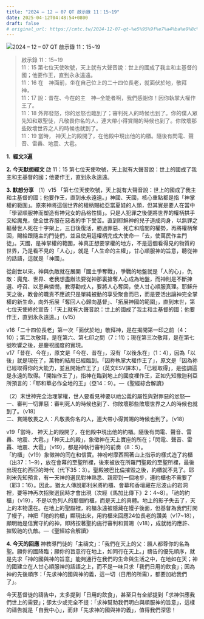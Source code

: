 ```yaml
---
title: "2024 – 12 – 07 QT 啟示錄 11：15~19"
date: 2025-04-12T04:48:54+0800
draft: false
# original_url: https://cmtc.tw/2024-12-07-qt-%e5%95%9f%e7%a4%ba%e9%8c%84-11%ef%bc%9a1519
---
```


![2024 – 12 – 07 QT 啟示錄 11：15\~19](/images/qt.jpg  "2024 – 12 – 07 QT 啟示錄 11：15\~19")

> 啟示錄 11：15\~19  
> 11：15 第七位天使吹號，天上就有大聲音說：世上的國成了我主和主基督的國；他要作王，直到永永遠遠。  
> 11：16 在　神面前，坐在自己位上的二十四位長老，就面伏於地，敬拜　神，  
> 11：17 說：昔在、今在的主　神─全能者啊，我們感謝你！因你執掌大權作王了。  
> 11：18 外邦發怒，你的忿怒也臨到了；審判死人的時候也到了。你的僕人眾先知和眾聖徒，凡敬畏你名的人，連大帶小得賞賜的時候也到了。你敗壞那些敗壞世界之人的時候也就到了。  
> 11：19 當時， 神天上的殿開了，在他殿中現出他的約櫃。隨後有閃電、聲音、雷轟、地震、大雹。

**1.  經文3遍**

**2. 今天默想經文**
啟 11：15 第七位天使吹號，天上就有大聲音說：世上的國成了我主和主基督的國；他要作王，直到永永遠遠。

**3. 默想分享**
（1）v15 「第七位天使吹號，天上就有大聲音說：世上的國成了我主和主基督的國；他要作王，直到永永遠遠。」神國、天國，核心重點都是指「神掌權的範圍」。原來神將這個世界的權柄賜給亞當夏娃的人類，但其實是要人在當中「學習順服神而塑造有神兒女的品格性情」。只是人犯罪之後便將世界的權柄拱手交給魔鬼，使全世界服在惡者的手下受苦。直到耶穌神的兒子道成肉身，以無罪之軀替世人死在十字架上，三日後復活，勝過罪惡、死亡和陰間的權勢，再將權柄奪回，賜給跟隨主的門徒們，並且使用這權柄完成大使命—「去，使萬民作主門徒」。天國，是神掌權的範圍，神真正想要掌權的地方，不是這個看得見的物質的世界，乃是看不見的「人心」，就是「人生命的主權」，甘心順服神的旨意，聽從神的話語，這就是「神國」。

從創世以來，神與仇敵就在展開「國土爭奪戰」，爭戰的地盤就是「人的心」，仇敵：魔鬼、世界、老我想盡辦法要從神那裏搶奪人心成為地盤，而神則是不斷揀選、呼召、以恩典憐憫，教導勸戒人，要將人心奪回，使人甘心順服真理。耶穌升天之後，教會的職責不應該只是單純被動的享受聚會而已，而是要活出讓神完全掌權的新生命，向外拓展「奪回人心歸向基督」、「拓展神國的範圍」，直到末世，第七位天使終於宣告：「天上就有大聲音說：世上的國成了我主和主基督的國；他要作王，直到永永遠遠。」（v15）

v16「二十四位長老」第一次「面伏於地」敬拜神，是在揭開第一印之前（4：10）；第二次敬拜，是在第六、第七印之間（7：11）；現在第三次敬拜，是在第七號吹響之後，是慶祝國度的實現。  
v17「昔在、今在」，原文是「今在、昔在」，沒有「以後永在」（1：4），因為「以後」就是現在了，萬物的結局已經臨到。「因祢執掌大權作王了」，原文是「因為祢已經取得你的大能力，並且開始作王了」（英文ESV譯本）。「已經取得」，是強調這是永遠的取得。「開始作王了」，指神在臨到地上的國度裡作王，正如先知撒迦利亞所預言的：「耶和華必作全地的王」（亞14：9）。—《聖經綜合解讀》

（2）末世神完全治理掌權，世人要看見神要以祂公義的屬性與對罪惡的忿怒—  
一、審判一切罪惡：審判死人的時候也到了、你敗壞那些敗壞世界之人的時候也就到了。（v18）  
二、賞賜敬畏之人：凡敬畏你名的人，連大帶小得賞賜的時候也到了。（v18）

v19「當時， 神天上的殿開了，在他殿中現出他的約櫃。隨後有閃電、聲音、雷轟、地震、大雹。」「神天上的殿」，象徵神在天上寶座的所在；「閃電、聲音、雷轟、地震、大雹」（v19），都是神執行審判的前奏（8：5）。  
「約櫃」（v19）象徵神的同在和信實。神吩咐摩西照著山上指示的樣式造了約櫃（出37：1\~9），放在會幕的至聖所裡，後來被放在所羅門聖殿的至聖所裡，最後出現在約西亞的時代（代下35：3）。聖殿被巴比倫摧毀之後，約櫃就不見了。耶利米先知預言，有一天神的選民對神熟悉、親密到一個地步，連約櫃也不需要了（耶3：16）。因此，猶太人傳說耶利米將約櫃、會幕和香壇藏在尼波山的岩洞裡，要等神再次招聚選民時才會出現（次經《馬加比傳下》2：4\~8）。「祂的約櫃」（v19），不是以色列人的那個約櫃，而是天上的真體。地上的影子失去了，天上的本物還在。在地上的聖殿裡，約櫃永遠被隱藏在幔子後面，但基督為我們打開了幔子，神把「祂的約櫃」顯現出來，用約櫃來回應24位長老的讚美（v17\~18），顯明祂是信實守約的神，即將按著聖約施行審判和賞賜（v18），成就祂的應許、摧毀祂的仇敵。—《聖經綜合解讀》

**4. 今天的回應**
神教導門徒的「主禱文」：「我們在天上的父：願人都尊你的名為聖。願你的國降臨；願你的旨意行在地上，如同行在天上。」禱告的優先順序，就是先求「神的國與神的旨意」能夠通行在我們的生命與生活之中，在地如在天；神的國建立在人甘心順服神的話語之上，而不是一味只求「我們日用的飲食」；因為神的先後順序：「先求神的國與神的義，這一切（日用的所需），都要加給我們了」。

今天基督徒的禱告中，太多提到「日用的飲食」，甚至只有全部提到「求神供應我們世上的需要」；卻太少或完全不提：「求神幫助我們明白與順服神的旨意」，這樣的禱告就是「自我中心」，而非「先求神的國與神的義」，值得我們深思！
